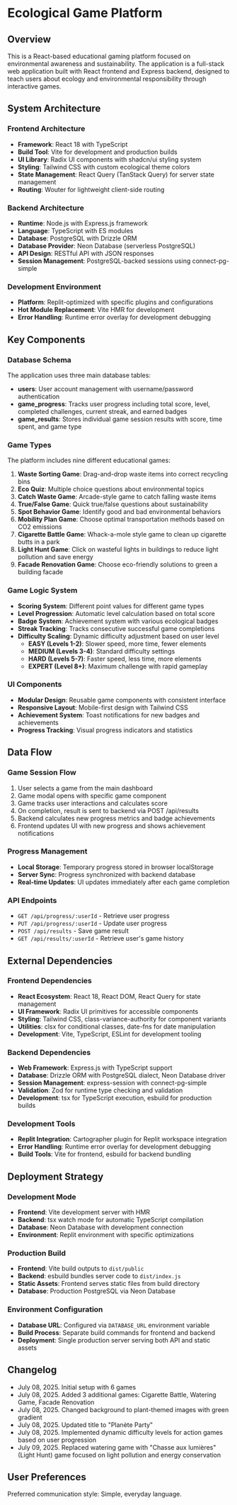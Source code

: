 # Ecological Game Platform

## Overview

This is a React-based educational gaming platform focused on environmental awareness and sustainability. The application is a full-stack web application built with React frontend and Express backend, designed to teach users about ecology and environmental responsibility through interactive games.

## System Architecture

### Frontend Architecture
- **Framework**: React 18 with TypeScript
- **Build Tool**: Vite for development and production builds
- **UI Library**: Radix UI components with shadcn/ui styling system
- **Styling**: Tailwind CSS with custom ecological theme colors
- **State Management**: React Query (TanStack Query) for server state management
- **Routing**: Wouter for lightweight client-side routing

### Backend Architecture
- **Runtime**: Node.js with Express.js framework
- **Language**: TypeScript with ES modules
- **Database**: PostgreSQL with Drizzle ORM
- **Database Provider**: Neon Database (serverless PostgreSQL)
- **API Design**: RESTful API with JSON responses
- **Session Management**: PostgreSQL-backed sessions using connect-pg-simple

### Development Environment
- **Platform**: Replit-optimized with specific plugins and configurations
- **Hot Module Replacement**: Vite HMR for development
- **Error Handling**: Runtime error overlay for development debugging

## Key Components

### Database Schema
The application uses three main database tables:
- **users**: User account management with username/password authentication
- **game_progress**: Tracks user progress including total score, level, completed challenges, current streak, and earned badges
- **game_results**: Stores individual game session results with score, time spent, and game type

### Game Types
The platform includes nine different educational games:
1. **Waste Sorting Game**: Drag-and-drop waste items into correct recycling bins
2. **Eco Quiz**: Multiple choice questions about environmental topics
3. **Catch Waste Game**: Arcade-style game to catch falling waste items
4. **True/False Game**: Quick true/false questions about sustainability
5. **Spot Behavior Game**: Identify good and bad environmental behaviors
6. **Mobility Plan Game**: Choose optimal transportation methods based on CO2 emissions
7. **Cigarette Battle Game**: Whack-a-mole style game to clean up cigarette butts in a park
8. **Light Hunt Game**: Click on wasteful lights in buildings to reduce light pollution and save energy
9. **Facade Renovation Game**: Choose eco-friendly solutions to green a building facade

### Game Logic System
- **Scoring System**: Different point values for different game types
- **Level Progression**: Automatic level calculation based on total score
- **Badge System**: Achievement system with various ecological badges
- **Streak Tracking**: Tracks consecutive successful game completions
- **Difficulty Scaling**: Dynamic difficulty adjustment based on user level
  - **EASY (Levels 1-2)**: Slower speed, more time, fewer elements
  - **MEDIUM (Levels 3-4)**: Standard difficulty settings
  - **HARD (Levels 5-7)**: Faster speed, less time, more elements
  - **EXPERT (Level 8+)**: Maximum challenge with rapid gameplay

### UI Components
- **Modular Design**: Reusable game components with consistent interface
- **Responsive Layout**: Mobile-first design with Tailwind CSS
- **Achievement System**: Toast notifications for new badges and achievements
- **Progress Tracking**: Visual progress indicators and statistics

## Data Flow

### Game Session Flow
1. User selects a game from the main dashboard
2. Game modal opens with specific game component
3. Game tracks user interactions and calculates score
4. On completion, result is sent to backend via POST /api/results
5. Backend calculates new progress metrics and badge achievements
6. Frontend updates UI with new progress and shows achievement notifications

### Progress Management
- **Local Storage**: Temporary progress stored in browser localStorage
- **Server Sync**: Progress synchronized with backend database
- **Real-time Updates**: UI updates immediately after each game completion

### API Endpoints
- `GET /api/progress/:userId` - Retrieve user progress
- `PUT /api/progress/:userId` - Update user progress
- `POST /api/results` - Save game result
- `GET /api/results/:userId` - Retrieve user's game history

## External Dependencies

### Frontend Dependencies
- **React Ecosystem**: React 18, React DOM, React Query for state management
- **UI Framework**: Radix UI primitives for accessible components
- **Styling**: Tailwind CSS, class-variance-authority for component variants
- **Utilities**: clsx for conditional classes, date-fns for date manipulation
- **Development**: Vite, TypeScript, ESLint for development tooling

### Backend Dependencies
- **Web Framework**: Express.js with TypeScript support
- **Database**: Drizzle ORM with PostgreSQL dialect, Neon Database driver
- **Session Management**: express-session with connect-pg-simple
- **Validation**: Zod for runtime type checking and validation
- **Development**: tsx for TypeScript execution, esbuild for production builds

### Development Tools
- **Replit Integration**: Cartographer plugin for Replit workspace integration
- **Error Handling**: Runtime error overlay for development debugging
- **Build Tools**: Vite for frontend, esbuild for backend bundling

## Deployment Strategy

### Development Mode
- **Frontend**: Vite development server with HMR
- **Backend**: tsx watch mode for automatic TypeScript compilation
- **Database**: Neon Database with development connection
- **Environment**: Replit environment with specific optimizations

### Production Build
- **Frontend**: Vite build outputs to `dist/public`
- **Backend**: esbuild bundles server code to `dist/index.js`
- **Static Assets**: Frontend serves static files from build directory
- **Database**: Production PostgreSQL via Neon Database

### Environment Configuration
- **Database URL**: Configured via `DATABASE_URL` environment variable
- **Build Process**: Separate build commands for frontend and backend
- **Deployment**: Single production server serving both API and static assets

## Changelog

- July 08, 2025. Initial setup with 6 games
- July 08, 2025. Added 3 additional games: Cigarette Battle, Watering Game, Facade Renovation
- July 08, 2025. Changed background to plant-themed images with green gradient
- July 08, 2025. Updated title to "Planète Party"
- July 08, 2025. Implemented dynamic difficulty levels for action games based on user progression
- July 09, 2025. Replaced watering game with "Chasse aux lumières" (Light Hunt) game focused on light pollution and energy conservation

## User Preferences

Preferred communication style: Simple, everyday language.